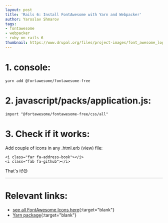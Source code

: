 ```yaml
---
layout: post
title: 'Rails 6: Install FontAwesome with Yarn and Webpacker'
author: Yaroslav Shmarov
tags: 
- fontawesome
- webpacker
- ruby on rails 6
thumbnail: https://www.drupal.org/files/project-images/font_awesome_logo.png
---
```


# **1. console:**

```
yarn add @fortawesome/fontawesome-free
```

# **2. javascript/packs/application.js:**

```
import "@fortawesome/fontawesome-free/css/all"
```

# **3. Check if it works:**

Add couple of icons in any .html.erb (view) file:
```
<i class="far fa-address-book"></i>
<i class="fab fa-github"></i>
```

That's it!😊

****

# **Relevant links:** 

* [see all FontAwesome Icons here](https://fontawesome.com/icons?d=gallery&m=free){:target="blank"}
* [Yarn package](https://yarnpkg.com/package/@fortawesome/fontawesome-free){:target="blank"}